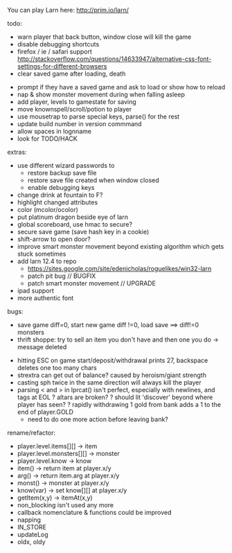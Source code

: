 You can play Larn here: http://prim.io/larn/

todo:
* warn player that back button, window close will kill the game
* disable debugging shortcuts
* firefox / ie / safari support http://stackoverflow.com/questions/14633947/alternative-css-font-settings-for-different-browsers
* clear saved game after loading, death
- prompt if they have a saved game and ask to load or show how to reload
- nap & show monster movement during when falling asleep
- add player, levels to gamestate for saving
- move knownspell/scroll/potion to player
- use mousetrap to parse special keys, parse() for the rest
- update build number in version commmand
- allow spaces in lognname
- look for TODO/HACK

extras:
- use different wizard passwords to
  - restore backup save file
  - restore save file created when window closed
  - enable debugging keys
- change drink at fountain to F?
- highlight changed attributes
- color (mcolor/ocolor)
- put platinum dragon beside eye of larn
- global scoreboard, use hmac to secure?
- secure save game (save hash key in a cookie)
- shift-arrow to open door?
- improve smart monster movement beyond existing algorithm which gets stuck sometimes
- add larn 12.4 to repo
  - https://sites.google.com/site/edenicholas/roguelikes/win32-larn
  - patch pit bug // BUGFIX
  - patch smart monster movement // UPGRADE
- ipad support
- more authentic font

bugs:
* save game diff=0, start new game diff !=0, load save ==> diff!=0 monsters
* thrift shoppe: try to sell an item you don't have and then one you do -> message deleted
- hitting ESC on game start/deposit/withdrawal prints 27, backspace deletes one too many chars
- strextra can get out of balance? caused by heroism/giant strength
- casting sph twice in the same direction will always kill the player
- parsing < and > in lprcat() isn't perfect, especially with newlines, and tags at EOL
? altars are broken?
? should lit 'discover' beyond where player has seen?
? rapidly withdrawing 1 gold from bank adds a 1 to the end of player.GOLD
    - need to do one more action before leaving bank?

rename/refactor:
- player.level.items[][] -> item
- player.level.monsters[][] -> monster
- player.level.know -> know
- item() -> return item at player.x/y
- arg() -> return item.arg at player.x/y
- monst() -> monster at player.x/y
- know(var) -> set know[][] at player.x/y
- getItem(x,y) -> itemAt(x,y)
- non_blocking isn't used any more
- callback nomenclature & functions could be improved
- napping
- IN_STORE
- updateLog
- oldx, oldy
